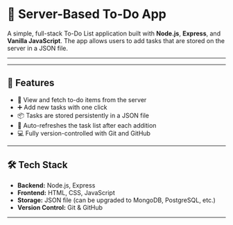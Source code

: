 # 📝 Server-Based To-Do App

A simple, full-stack To-Do List application built with **Node.js**, **Express**, and **Vanilla JavaScript**. The app allows users to add tasks that are stored on the server in a JSON file.

---



---

## 🚀 Features

- 📄 View and fetch to-do items from the server
- ➕ Add new tasks with one click
- 📦 Tasks are stored persistently in a JSON file
- 🔁 Auto-refreshes the task list after each addition
- 💻 Fully version-controlled with Git and GitHub

---

## 🛠️ Tech Stack

- **Backend:** Node.js, Express
- **Frontend:** HTML, CSS, JavaScript
- **Storage:** JSON file (can be upgraded to MongoDB, PostgreSQL, etc.)
- **Version Control:** Git & GitHub

---


